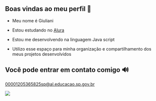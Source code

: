 ## Boas vindas ao meu perfil 🪼

- Meu nome é Giuliani

- Estou estudando no [Alura](https//www.alura.com.br)
- Estou me desenvolvendo na linguagem Java script
- Utilizo esse espaço para minha organização e compartilhamento dos meus projetos desenvolvidos

 ## Você pode entrar em contato comigo 🔊

 00001205365825sp@al.educacao.sp.gov.br



![](https://photos.app.goo.gl/5eSdTnqptUavNedb9)
